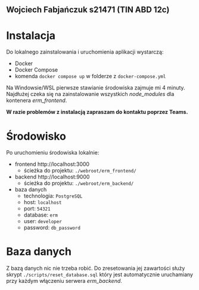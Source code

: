 ## Wojciech Fabjańczuk s21471 (TIN ABD 12c)

# Instalacja

Do lokalnego zainstalowania i uruchomienia aplikacji wystarczą:

- Docker
- Docker Compose
- komenda `docker compose up` w folderze z `docker-compose.yml`

Na Windowsie/WSL pierwsze stawianie środowiska zajmuje mi 4 minuty. 
Najdłużej czeka się na zainstalowanie wszystkich *node_modules* dla kontenera *erm_frontend*.

**W razie problemów z instalacją zapraszam do kontaktu poprzez Teams.**

# Środowisko

Po uruchomieniu środowiska lokalnie:

- frontend http://localhost:3000
    - ścieżka do projektu: `./webroot/erm_frontend/`
- backend http://localhost:9000
    - ścieżka do projektu: `./webroot/erm_backend/`
- baza danych
    - technologia: `PostgreSQL`
    - host: `localhost`
    - port: `54321`
    - database: `erm`
    - user: `developer`
    - password: `db_password`

# Baza danych

Z bazą danych nic nie trzeba robić. Do zresetowania jej zawartości służy skrypt `./scripts/reset_database.sql`
który jest automatycznie uruchamiany przy każdym włączeniu serwera *erm_backend*.
